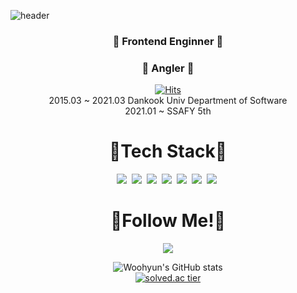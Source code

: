 ![header](https://capsule-render.vercel.app/api?type=slice&color=auto&height=300&section=header&text=WooHyun&fontSize=90)

<div align="center">

  
### 👋 Frontend Enginner 👋  
### 🎣 Angler 🎣  
[![Hits](https://hits.seeyoufarm.com/api/count/incr/badge.svg?url=https%3A%2F%2Fgithub.com%2Fdnguszz&count_bg=%233D81C8&title_bg=%2300147C&icon=instacart.svg&icon_color=%23F7A956&title=hits&edge_flat=false)](https://github.com/dnguszz)     
2015.03 ~ 2021.03 Dankook Univ Department of Software  
2021.01 ~ SSAFY 5th  
# 🔨Tech Stack🔨  
  <img src="https://img.shields.io/badge/React-61DAFB?style=flat-square&logo=React&logoColor=white"/></a>&nbsp;
  <img src="https://img.shields.io/badge/Vue.js-4FC08D?style=flat-square&logo=Vue.js&logoColor=white"/></a>&nbsp;
  <img src="https://img.shields.io/badge/Node.js-339933?style=flat-square&logo=Node.js&logoColor=white"/></a>&nbsp;
  <img src="https://img.shields.io/badge/Java-007396?style=flat-square&logo=Java&logoColor=white"/></a>&nbsp;
  <img src="https://img.shields.io/badge/HTML5-E34F26?style=flat-square&logo=HTML5&logoColor=white"/></a>&nbsp;
  <img src="https://img.shields.io/badge/CSS3-1572B6?style=flat-square&logo=CSS3&logoColor=white"/></a>&nbsp;
  <img src="https://img.shields.io/badge/JavaScript-F7DF1E?style=flat-square&logo=JavaScript&logoColor=white"/></a>&nbsp;
# 🎉Follow Me!🎉  
<a href="https://www.instagram.com/dnguszz/"><img src="https://img.shields.io/badge/Instagram-E4405F?style=flat-square&logo=Instagram&logoColor=white"/></a>

![Woohyun's GitHub stats](https://github-readme-stats.vercel.app/api?username=dnguszz&show_icons=true&theme=radical)  
[![solved.ac tier](http://mazassumnida.wtf/api/generate_badge?boj={pinkfloyd951})](https://solved.ac/{pinkfloyd951})
</div>



